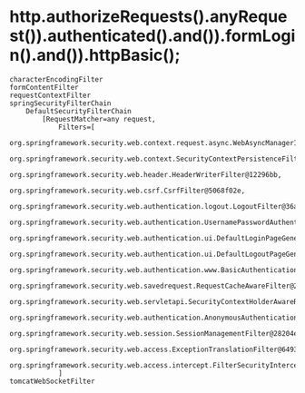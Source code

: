 http.authorizeRequests().anyRequest()).authenticated().and()).formLogin().and()).httpBasic();
=======================
    characterEncodingFilter
    formContentFilter
    requestContextFilter
    springSecurityFilterChain
        DefaultSecurityFilterChain 
            [RequestMatcher=any request,
                Filters=[
                    org.springframework.security.web.context.request.async.WebAsyncManagerIntegrationFilter@56d66b04,
                    org.springframework.security.web.context.SecurityContextPersistenceFilter@14e5baad,
                    org.springframework.security.web.header.HeaderWriterFilter@12296bb,
                    org.springframework.security.web.csrf.CsrfFilter@5068f02e,
                    org.springframework.security.web.authentication.logout.LogoutFilter@36a90989,
                    org.springframework.security.web.authentication.UsernamePasswordAuthenticationFilter@22c473f9,
                    org.springframework.security.web.authentication.ui.DefaultLoginPageGeneratingFilter@1adf5339,
                    org.springframework.security.web.authentication.ui.DefaultLogoutPageGeneratingFilter@3cc3aeb5,
                    org.springframework.security.web.authentication.www.BasicAuthenticationFilter@64dd7a2e,
                    org.springframework.security.web.savedrequest.RequestCacheAwareFilter@2e83ef4,
                    org.springframework.security.web.servletapi.SecurityContextHolderAwareRequestFilter@787d2bfd,
                    org.springframework.security.web.authentication.AnonymousAuthenticationFilter@33c0bf09,
                    org.springframework.security.web.session.SessionManagementFilter@28204e0e,
                    org.springframework.security.web.access.ExceptionTranslationFilter@6493aef6,
                    org.springframework.security.web.access.intercept.FilterSecurityInterceptor@2d6617c]
                ]
    tomcatWebSocketFilter